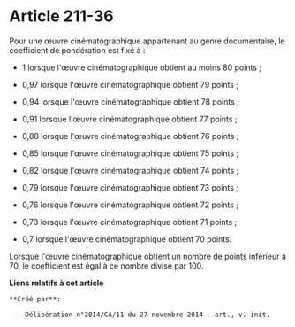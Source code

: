 # Article 211-36

Pour une œuvre cinématographique appartenant au genre documentaire, le coefficient de pondération est fixé à :

- 1 lorsque l'œuvre cinématographique obtient au moins 80 points ;

- 0,97 lorsque l'œuvre cinématographique obtient 79 points ;

- 0,94 lorsque l'œuvre cinématographique obtient 78 points ;

- 0,91 lorsque l'œuvre cinématographique obtient 77 points ;

- 0,88 lorsque l'œuvre cinématographique obtient 76 points ;

- 0,85 lorsque l'œuvre cinématographique obtient 75 points ;

- 0,82 lorsque l'œuvre cinématographique obtient 74 points ;

- 0,79 lorsque l'œuvre cinématographique obtient 73 points ;

- 0,76 lorsque l'œuvre cinématographique obtient 72 points ;

- 0,73 lorsque l'œuvre cinématographique obtient 71 points ;

- 0,7 lorsque l'œuvre cinématographique obtient 70 points. 

Lorsque l'œuvre cinématographique obtient un nombre de points inférieur à 70, le coefficient est égal à ce nombre divisé par
100.

**Liens relatifs à cet article**

	**Créé par**:

	  - Délibération n°2014/CA/11 du 27 novembre 2014 - art., v. init.
